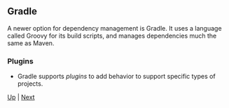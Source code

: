 ## Gradle

A newer option for dependency management is Gradle. It uses a language called Groovy for its build scripts, and manages dependencies much the same as Maven.

### Plugins

* Gradle supports *plugins* to add behavior to support specific types of projects.

[Up](../README.md) | [Next](01_gradleSetup.md)
